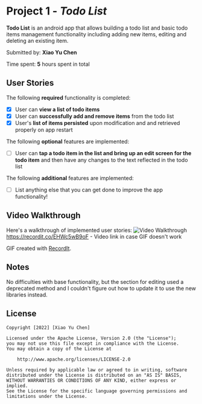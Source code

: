 # Project 1 - *Todo List*

**Todo List** is an android app that allows building a todo list and basic todo items management functionality including adding new items, editing and deleting an existing item.

Submitted by: **Xiao Yu Chen**

Time spent: **5** hours spent in total

## User Stories

The following **required** functionality is completed:

* [x] User can **view a list of todo items**
* [x] User can **successfully add and remove items** from the todo list
* [x] User's **list of items persisted** upon modification and and retrieved properly on app restart

The following **optional** features are implemented:

* [ ] User can **tap a todo item in the list and bring up an edit screen for the todo item** and then have any changes to the text reflected in the todo list

The following **additional** features are implemented:

* [ ] List anything else that you can get done to improve the app functionality!

## Video Walkthrough

Here's a walkthrough of implemented user stories:
![Video Walkthrough](https://user-images.githubusercontent.com/86455800/152633960-4cbe981e-ca37-4771-9b72-d3f4c44cb007.gif)
https://recordit.co/EHWc5wB9oF - Video link in case GIF doesn't work

GIF created with [RecordIt](http://www.recordit.co).

## Notes

No difficulties with base functionality, but the section for editing used a deprecated method and I couldn't figure out how to update it to use the
new libraries instead.

## License

    Copyright [2022] [Xiao Yu Chen]

    Licensed under the Apache License, Version 2.0 (the "License");
    you may not use this file except in compliance with the License.
    You may obtain a copy of the License at

        http://www.apache.org/licenses/LICENSE-2.0

    Unless required by applicable law or agreed to in writing, software
    distributed under the License is distributed on an "AS IS" BASIS,
    WITHOUT WARRANTIES OR CONDITIONS OF ANY KIND, either express or implied.
    See the License for the specific language governing permissions and
    limitations under the License.
